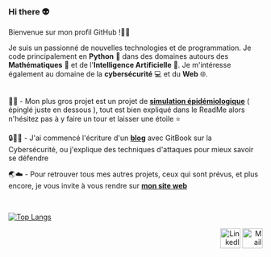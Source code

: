 ### Hi there 👽

Bienvenue sur mon profil GitHub !👋🏼</br>

Je suis un passionné de nouvelles technologies et de programmation. Je code principalement en __Python__ 🐍 dans des domaines autours des __Mathématiques__ 🧮 et de l'__Intelligence Artificielle__ 🤖. Je m'intéresse également au domaine de la __cybersécurité__ 💻 et du __Web__ 🌐. <br>
<br>

🦠🧪 - Mon plus gros projet est un projet de [**simulation épidémiologique**](https://github.com/antonin-lfv/simulation_virus_covid-19) ( épinglé juste en dessous ), tout est bien expliqué dans le ReadMe alors n'hésitez pas à y faire un tour et laisser une étoile ⭐️  <br>

🔒🕵️‍♂️ - J'ai commencé l'écriture d'un [**blog**](https://antoninlefevre45.gitbook.io/cybersecurity/) avec GitBook sur la Cybersécurité, ou j'explique des techniques d'attaques pour mieux savoir se défendre <br>

🌏☁️ - Pour retrouver tous mes autres projets, ceux qui sont prévus, et plus encore, je vous invite à vous rendre sur [**mon site web**](https://antonin-lfv.github.io) <br>

<br>

[![Top Langs](https://github-readme-stats.vercel.app/api/top-langs/?username=antonin-lfv&layout=compact)](https://github.com/antonin-lfv/github-readme-stats)

<p align="right">
  <a href="https://www.linkedin.com/in/antonin-lefevre-565b8b141" class="fancybox" ><img src="https://user-images.githubusercontent.com/63207451/97303444-b2c04380-185a-11eb-8cfc-864c33a64e4b.png" title="LinkedIn" width="40" height="40"></a>
  <a href="mailto:antoninlefevre45@icloud.com" class="fancybox" ><img src="https://user-images.githubusercontent.com/63207451/97303543-cec3e500-185a-11eb-8adc-c1364e2054a9.png" title="Mail" width="40" height="40"></a>
</p>
